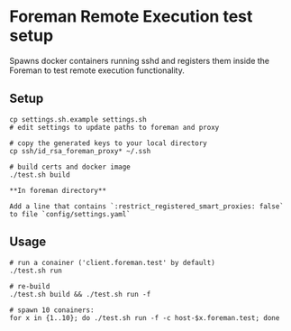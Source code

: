 Foreman Remote Execution test setup
===================================

Spawns docker containers running sshd and registers them inside the Foreman to test
remote execution functionality.

Setup
-----

```
cp settings.sh.example settings.sh
# edit settings to update paths to foreman and proxy

# copy the generated keys to your local directory
cp ssh/id_rsa_foreman_proxy* ~/.ssh

# build certs and docker image
./test.sh build

**In foreman directory**

Add a line that contains `:restrict_registered_smart_proxies: false` to file `config/settings.yaml`

```

Usage
-----

```
# run a conainer ('client.foreman.test' by default)
./test.sh run

# re-build
./test.sh build && ./test.sh run -f

# spawn 10 conainers:
for x in {1..10}; do ./test.sh run -f -c host-$x.foreman.test; done
```
